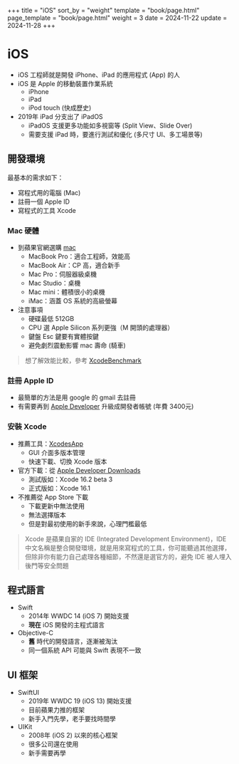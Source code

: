 +++
title = "iOS"
sort_by = "weight"
template = "book/page.html"
page_template = "book/page.html"
weight = 3
date = 2024-11-22
update = 2024-11-28
+++

# iOS

- iOS 工程師就是開發 iPhone、iPad 的應用程式 (App) 的人
- iOS  是 Apple 的移動裝置作業系統
    - iPhone
    - iPad
    - iPod touch (快成歷史)
- 2019年 iPad 分支出了 iPadOS
    - iPadOS 支援更多功能如多視窗等 (Split View、Slide Over)
    - 需要支援 iPad 時，要進行測試和優化 (多尺寸 UI、多工場景等)

## 開發環境

最基本的需求如下：

- 寫程式用的電腦 (Mac)
- 註冊一個 Apple ID
- 寫程式的工具 Xcode

### Mac 硬體

- 到蘋果官網選購 [mac](https://www.apple.com/tw/mac/)
    - MacBook Pro：適合工程師，效能高
    - MacBook Air：CP 高，適合新手
    - Mac Pro：伺服器級桌機
    - Mac Studio：桌機
    - Mac mini：體積很小的桌機
    - iMac：涵蓋 OS 系統的高級螢幕
- 注意事項
    - 硬碟最低 512GB
    - CPU 選 Apple Silicon 系列更強（M 開頭的處理器）
    - 鍵盤 Esc 鍵要有實體按鍵
    - 避免劇烈震動影響 mac 壽命 (騎車)

> 想了解效能比較，參考 [XcodeBenchmark](https://github.com/devMEremenko/XcodeBenchmark)

### 註冊 Apple ID

- 最簡單的方法是用 google 的 gmail 去註冊
- 有需要再到 [Apple Developer](https://developer.apple.com/account) 升級成開發者帳號 (年費 3400元)

### 安裝 Xcode

- 推薦工具：[XcodesApp](https://github.com/XcodesOrg/XcodesApp)
    - GUI 介面多版本管理
    - 快速下載、切換 Xcode 版本
- 官方下載：從 [Apple Developer Downloads](https://developer.apple.com/download/applications/)
  - 測試版如：Xcode 16.2 beta 3
  - 正式版如：Xcode 16.1
- 不推薦從 App Store 下載
  - 下載更新中無法使用
  - 無法選擇版本
  - 但是對最初使用的新手來說，心理門檻最低

> Xcode 是蘋果自家的 IDE (Integrated Development Environment)，IDE 中文名稱是整合開發環境，就是用來寫程式的工具，你可能聽過其他選擇，但除非你有能力自己處理各種細節，不然還是選官方的，避免 IDE 被人埋入後門等安全問題

## 程式語言

- Swift
    - 2014年 WWDC 14 (iOS 7) 開始支援
    - __現在__ iOS 開發的主程式語言
- Objective-C
    - __舊__ 時代的開發語言，逐漸被淘汰
    - 同一個系統 API 可能與 Swift 表現不一致

## UI 框架

- SwiftUI
    - 2019年 WWDC 19 (iOS 13) 開始支援
    - 目前蘋果力推的框架
    - 新手入門先學，老手要找時間學
- UIKit
    - 2008年 (iOS 2) 以來的核心框架
    - 很多公司還在使用
    - 新手需要再學